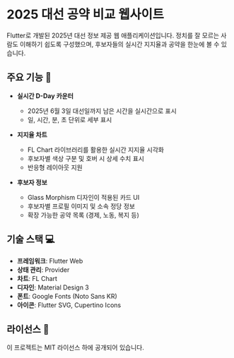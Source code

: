 # 2025 대선 공약 비교 웹사이트

Flutter로 개발된 2025년 대선 정보 제공 웹 애플리케이션입니다. 정치를 잘 모르는 사람도 이해하기 쉽도록 구성했으며, 후보자들의 실시간 지지율과 공약을 한눈에 볼 수 있습니다.

## 주요 기능 🚀

- **실시간 D-Day 카운터**
  - 2025년 6월 3일 대선일까지 남은 시간을 실시간으로 표시
  - 일, 시간, 분, 초 단위로 세부 표시

- **지지율 차트**
  - FL Chart 라이브러리를 활용한 실시간 지지율 시각화
  - 후보자별 색상 구분 및 호버 시 상세 수치 표시
  - 반응형 레이아웃 지원

- **후보자 정보**
  - Glass Morphism 디자인이 적용된 카드 UI
  - 후보자별 프로필 이미지 및 소속 정당 정보
  - 확장 가능한 공약 목록 (경제, 노동, 복지 등)

## 기술 스택 💻

- **프레임워크**: Flutter Web
- **상태 관리**: Provider
- **차트**: FL Chart
- **디자인**: Material Design 3
- **폰트**: Google Fonts (Noto Sans KR)
- **아이콘**: Flutter SVG, Cupertino Icons

## 라이선스 📄

이 프로젝트는 MIT 라이선스 하에 공개되어 있습니다.
